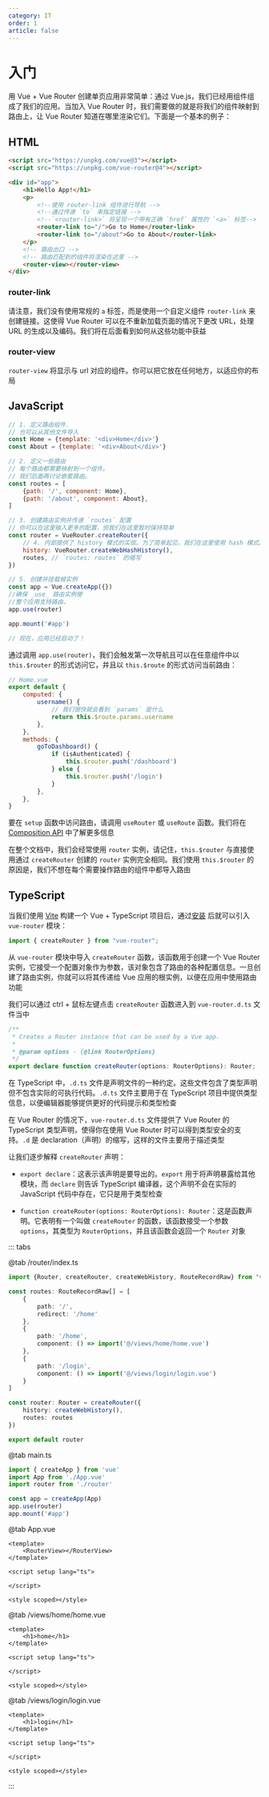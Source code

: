 ```yaml
---
category: IT
order: 1
article: false
---
```


# 入门

用 Vue + Vue Router 创建单页应用非常简单：通过 Vue.js，我们已经用组件组成了我们的应用。当加入 Vue Router 时，我们需要做的就是将我们的组件映射到路由上，让 Vue Router 知道在哪里渲染它们。下面是一个基本的例子：

## HTML

```html
<script src="https://unpkg.com/vue@3"></script>
<script src="https://unpkg.com/vue-router@4"></script>

<div id="app">
    <h1>Hello App!</h1>
    <p>
        <!--使用 router-link 组件进行导航 -->
        <!--通过传递 `to` 来指定链接 -->
        <!--`<router-link>` 将呈现一个带有正确 `href` 属性的 `<a>` 标签-->
        <router-link to="/">Go to Home</router-link>
        <router-link to="/about">Go to About</router-link>
    </p>
    <!-- 路由出口 -->
    <!-- 路由匹配到的组件将渲染在这里 -->
    <router-view></router-view>
</div>
```

### router-link

请注意，我们没有使用常规的 `a` 标签，而是使用一个自定义组件 `router-link` 来创建链接。这使得 Vue Router 可以在不重新加载页面的情况下更改 URL，处理 URL 的生成以及编码。我们将在后面看到如何从这些功能中获益

### router-view

`router-view` 将显示与 url 对应的组件。你可以把它放在任何地方，以适应你的布局

## JavaScript

```js
// 1. 定义路由组件.
// 也可以从其他文件导入
const Home = {template: '<div>Home</div>'}
const About = {template: '<div>About</div>'}

// 2. 定义一些路由
// 每个路由都需要映射到一个组件。
// 我们后面再讨论嵌套路由。
const routes = [
    {path: '/', component: Home},
    {path: '/about', component: About},
]

// 3. 创建路由实例并传递 `routes` 配置
// 你可以在这里输入更多的配置，但我们在这里暂时保持简单
const router = VueRouter.createRouter({
    // 4. 内部提供了 history 模式的实现。为了简单起见，我们在这里使用 hash 模式。
    history: VueRouter.createWebHashHistory(),
    routes, // `routes: routes` 的缩写
})

// 5. 创建并挂载根实例
const app = Vue.createApp({})
//确保 _use_ 路由实例使
//整个应用支持路由。
app.use(router)

app.mount('#app')

// 现在，应用已经启动了！
```

通过调用 `app.use(router)`，我们会触发第一次导航且可以在任意组件中以 `this.$router` 的形式访问它，并且以 `this.$route` 的形式访问当前路由：

```js
// Home.vue
export default {
    computed: {
        username() {
            // 我们很快就会看到 `params` 是什么
            return this.$route.params.username
        },
    },
    methods: {
        goToDashboard() {
            if (isAuthenticated) {
                this.$router.push('/dashboard')
            } else {
                this.$router.push('/login')
            }
        },
    },
}
```

要在 `setup` 函数中访问路由，请调用 `useRouter` 或 `useRoute` 函数。我们将在 [Composition API](待更新) 中了解更多信息

在整个文档中，我们会经常使用 `router` 实例，请记住，`this.$router` 与直接使用通过 `createRouter` 创建的 `router` 实例完全相同。我们使用 `this.$router` 的原因是，我们不想在每个需要操作路由的组件中都导入路由

## TypeScript

当我们使用 [Vite](/it/vite/guide/) 构建一个 Vue + TypeScript 项目后，通过[安装](../start/installation.md) 后就可以引入 `vue-router` 模块：

```ts
import { createRouter } from "vue-router";
```

从 `vue-router` 模块中导入 `createRouter` 函数，该函数用于创建一个 Vue Router 实例，它接受一个配置对象作为参数，该对象包含了路由的各种配置信息。一旦创建了路由实例，你就可以将其传递给 Vue 应用的根实例，以便在应用中使用路由功能

我们可以通过 ctrl + 鼠标左键点击 `createRouter` 函数进入到 `vue-router.d.ts` 文件当中

```ts
/**
 * Creates a Router instance that can be used by a Vue app.
 *
 * @param options - {@link RouterOptions}
 */
export declare function createRouter(options: RouterOptions): Router;
```

在 TypeScript 中，`.d.ts` 文件是声明文件的一种约定。这些文件包含了类型声明但不包含实际的可执行代码。`.d.ts` 文件主要用于在 TypeScript 项目中提供类型信息，以便编辑器能够提供更好的代码提示和类型检查

在 Vue Router 的情况下，`vue-router.d.ts` 文件提供了 Vue Router 的 TypeScript 类型声明，使得你在使用 Vue Router 时可以得到类型安全的支持。`.d` 是 declaration（声明）的缩写，这样的文件主要用于描述类型

让我们逐步解释 `createRouter` 声明：

- `export declare`：这表示该声明是要导出的。`export` 用于将声明暴露给其他模块，而 `declare` 则告诉 TypeScript 编译器，这个声明不会在实际的 JavaScript 代码中存在，它只是用于类型检查

- `function createRouter(options: RouterOptions): Router`：这是函数声明。它表明有一个叫做 `createRouter` 的函数，该函数接受一个参数 `options`，其类型为 `RouterOptions`，并且该函数会返回一个 `Router` 对象

::: tabs

@tab /router/index.ts

```ts
import {Router, createRouter, createWebHistory, RouteRecordRaw} from "vue-router";

const routes: RouteRecordRaw[] = [
    {
        path: '/',
        redirect: '/home'
    },
    {
        path: '/home',
        component: () => import('@/views/home/home.vue')
    },
    {
        path: '/login',
        component: () => import('@/views/login/login.vue')
    }
]

const router: Router = createRouter({
    history: createWebHistory(),
    routes: routes
})

export default router
```

@tab main.ts

```ts
import { createApp } from 'vue'
import App from './App.vue'
import router from './router'

const app = createApp(App)
app.use(router)
app.mount('#app')
```

@tab App.vue

```vue
<template>
    <RouterView></RouterView>
</template>

<script setup lang="ts">

</script>

<style scoped></style>
```

@tab /views/home/home.vue

```vue
<template>
    <h1>home</h1>
</template>

<script setup lang="ts">

</script>

<style scoped></style>
```

@tab /views/login/login.vue

```vue
<template>
    <h1>login</h1>
</template>

<script setup lang="ts">

</script>

<style scoped></style>
```

:::